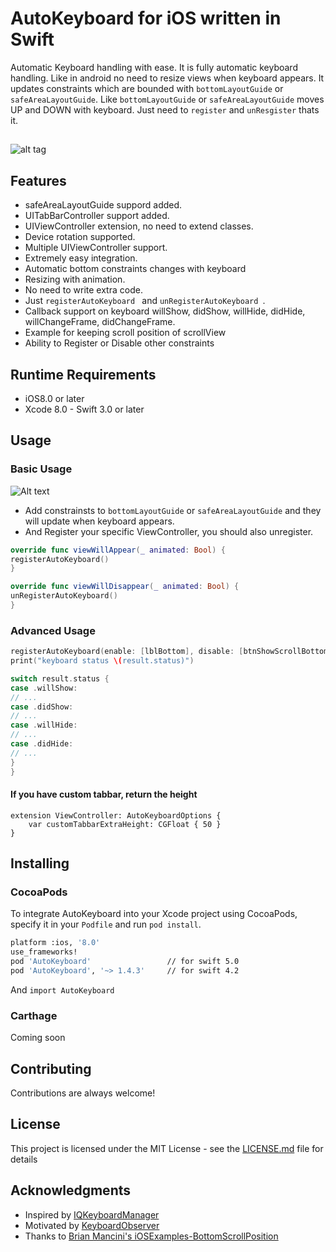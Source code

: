 # AutoKeyboard for iOS written in Swift

Automatic Keyboard handling with ease. It is fully automatic keyboard handling. Like in android no need to resize views when keyboard appears. It updates constraints which are bounded with `bottomLayoutGuide` or `safeAreaLayoutGuide`. Like `bottomLayoutGuide` or `safeAreaLayoutGuide` moves UP and DOWN with keyboard. Just need to `register` and `unResgister` thats it.

## []()
![alt tag](https://github.com/chanonly123/AutoKeyboard/blob/master/demo.gif)

## Features
- safeAreaLayoutGuide suppord added.
- UITabBarController support added.
- UIViewController extension, no need to extend classes.
- Device rotation supported.
- Multiple UIViewController support.
- Extremely easy integration.
- Automatic bottom constraints changes with keyboard
- Resizing with animation.
- No need to write extra code.
- Just `registerAutoKeyboard ` and `unRegisterAutoKeyboard `.
- Callback support on keyboard willShow, didShow, willHide, didHide, willChangeFrame, didChangeFrame.
- Example for keeping scroll position of scrollView
- Ability to Register or Disable other constraints 

## Runtime Requirements

- iOS8.0 or later
- Xcode 8.0 - Swift 3.0 or later

## Usage
### Basic Usage
![Alt text](https://github.com/chanonly123/AutoKeyboard/blob/master/help.png)<br />
- Add constrainsts to `bottomLayoutGuide` or `safeAreaLayoutGuide` and they will update when keyboard appears.
- And Register your specific ViewController, you should also unregister.
```Swift
override func viewWillAppear(_ animated: Bool) {
registerAutoKeyboard()
}

override func viewWillDisappear(_ animated: Bool) {
unRegisterAutoKeyboard()
}
```
### Advanced Usage
```Swift
registerAutoKeyboard(enable: [lblBottom], disable: [btnShowScrollBottom]) { (result) in
print("keyboard status \(result.status)")

switch result.status {
case .willShow:
// ...
case .didShow:
// ...
case .willHide:
// ...
case .didHide:
// ...
}
}
```
#### If you have custom tabbar, return the height 
```
extension ViewController: AutoKeyboardOptions {
    var customTabbarExtraHeight: CGFloat { 50 }
}
```
## Installing
### CocoaPods
To integrate AutoKeyboard into your Xcode project using CocoaPods, specify it in your `Podfile` and run `pod install`.
```bash
platform :ios, '8.0'
use_frameworks!
pod 'AutoKeyboard'                 // for swift 5.0
pod 'AutoKeyboard', '~> 1.4.3'     // for swift 4.2
```
And `import AutoKeyboard`
### Carthage
Coming soon

## Contributing

Contributions are always welcome!

## License

This project is licensed under the MIT License - see the [LICENSE.md](LICENSE.md) file for details

## Acknowledgments
* Inspired by [IQKeyboardManager](https://github.com/hackiftekhar/IQKeyboardManager)
* Motivated by [KeyboardObserver](https://github.com/morizotter/KeyboardObserver)
* Thanks to [Brian Mancini's iOSExamples-BottomScrollPosition](https://github.com/bmancini55/iOSExamples-BottomScrollPosition)

